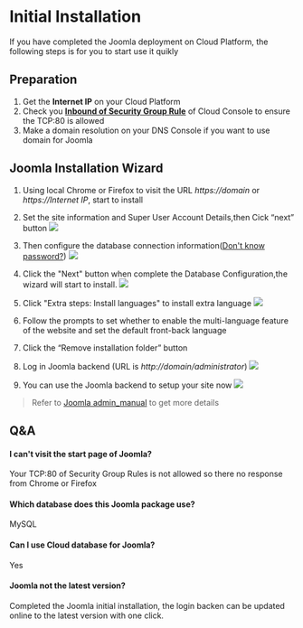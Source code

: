 # Initial Installation

If you have completed the Joomla deployment on Cloud Platform, the following steps is for you to start use it quikly

## Preparation

1. Get the **Internet IP** on your Cloud Platform
2. Check you **[Inbound of Security Group Rule](https://support.websoft9.com/docs/faq/tech-instance.html)** of Cloud Console to ensure the TCP:80 is allowed
3. Make a domain resolution on your DNS Console if you want to use domain for Joomla

## Joomla Installation Wizard

1. Using local Chrome or Firefox to visit the URL *https://domain* or *https://Internet IP*, start to install  

2. Set the site information and Super User Account Details,then Cick “next” button
   ![](https://libs.websoft9.com/Websoft9/DocsPicture/en/joomla/joomla-installconf-websoft9.png)

3. Then configure the database connection information([Don't know password?](/stack-accounts.html#mysql))
   ![](https://libs.websoft9.com/Websoft9/DocsPicture/en/joomla/joomla-installdb-websoft9.png)

4. Click the "Next" button when complete the Database Configuration,the wizard will start to install.
   ![](https://libs.websoft9.com/Websoft9/DocsPicture/en/joomla/joomla-installss-websoft9.png)

5. Click "Extra steps: Install languages" to install extra language 
   ![](https://libs.websoft9.com/Websoft9/DocsPicture/en/joomla/joomla-installlanguages-websoft9.png)

6. Follow the prompts to set whether to enable the multi-language feature of the website and set the default front-back language

7. Click the “Remove installation folder” button

8. Log in Joomla backend (URL is *http://domain/administrator*)
   ![](https://libs.websoft9.com/Websoft9/DocsPicture/en/joomla/joomla-login-websoft9.png)

9. You can use the Joomla backend to setup your site now
   ![](https://libs.websoft9.com/Websoft9/DocsPicture/en/joomla/joomla-backend-websoft9.png)

> Refer to [Joomla admin_manual](https://docs.joomla.org/Main_Page) to get more details

## Q&A

#### I can't visit the start page of Joomla?

Your TCP:80 of Security Group Rules is not allowed so there no response from Chrome or Firefox

#### Which database does this Joomla package use?

MySQL

#### Can I use Cloud database for Joomla?

Yes

#### Joomla not the latest version?

Completed the Joomla initial installation, the login backen can be updated online to the latest version with one click.